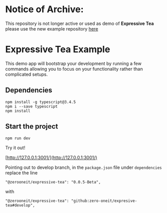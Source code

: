# Notice of Archive:
This repository is not longer active or used as demo of **Expressive Tea** please use the new example repository [here](https://github.com/Zero-OneiT/expressive-tea-sandbox)

# Expressive Tea Example

This demo app will bootstrap your development by running a few commands allowing you to focus on your functionality rather than complicated setups.

## Dependencies

```
npm install -g typescript@3.4.5
npm i --save typescript
npm install
```

## Start the project

```
npm run dev
```

Try it out!
 
[http://127.0.0.1:3001/](http://127.0.0.1:3001/)

Pointing out to develop branch, in the `package.json` file under `dependencies` replace the line
```
"@zerooneit/expressive-tea": "0.0.5-Beta",
```

with
```
"@zerooneit/expressive-tea": "github:zero-oneit/expresive-tea#develop",
```
